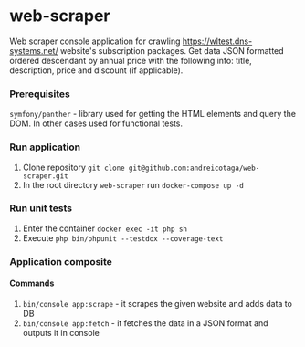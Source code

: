 # web-scraper
Web scraper console application for crawling https://wltest.dns-systems.net/ website's subscription packages.
Get data JSON formatted ordered descendant by annual price with the following info: title, description, price and discount (if applicable).

### Prerequisites
`symfony/panther` - library used for getting the HTML elements and query the DOM. In other cases used for functional tests.

### Run application
1. Clone repository `git clone git@github.com:andreicotaga/web-scraper.git`
2. In the root directory `web-scraper` run `docker-compose up -d`

### Run unit tests
1. Enter the container `docker exec -it php sh`
2. Execute `php bin/phpunit --testdox --coverage-text`

### Application composite
#### Commands
1. `bin/console app:scrape` - it scrapes the given website and adds data to DB
2. `bin/console app:fetch`  - it fetches the data in a JSON format and outputs it in console

